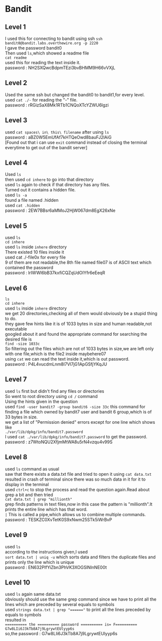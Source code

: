 # Bandit
## Level 1
I used this for connecting to bandit using ssh
```ssh bandit0@bandit.labs.overthewire.org -p 2220```  
I gave the password bandit0  
Then used ```ls```,which showed a readme file  
```cat readme```  
used this for reading the text inside it.  
password : NH2SXQwcBdpmTEzi3bvBHMM9H66vVXjL  

## Level 2
Used the same ssh but changed the bandit0 to bandit1,for every level.  
used ```cat ./-``` for reading the "-" file.  
password : rRGizSaX8Mk1RTb1CNQoXTcYZWU6lgzi

## Level 3
used ```cat spaces\ in\ this\ filename``` after using ```ls```  
password : aBZ0W5EmUfAf7kHTQeOwd8bauFJ2lAiG  
[Found out that i can use ```exit``` command instead of closing the terminal everytime to get out of the bandit server]  

## Level 4
Used ``ls``  
then used ``cd inhere`` to go into that directory  
used ``ls`` again to check if that directory has any files.  
Turned out it contains a hidden file.  
used ``ls -a``  
found a file named .hidden  
used ``cat .hidden``  
password : 2EW7BBsr6aMMoJ2HjW067dm8EgX26xNe  

## Level 5
used ``ls``  
``cd inhere``  
used ``ls`` inside ``inhere`` directory  
There existed 10 files inside it  
used cat ./-file0x for every file  
9 of them are not readable,the 8th file named file07 is of ASCII text which contained the password   
password : lrIWWI6bB37kxfiCQZqUdOIYfr6eEeqR

## Level 6
``ls``  
``cd inhere``  
used ``ls`` inside ``inhere`` directory  
we get 20 directories,checking all of them would obviously be a stupid thing to do.  
they gave few hints like it is of 1033 bytes in size and human readable,not executable  
googled about it and found the appropriate command for searching the desired file is  
``find -size 1033c``  
So filtering out the files which are not of 1033 bytes in size,we are left only with one file,which is the file2 inside maybehere07  
using ``cat`` we can read the text inside it,which is out password.  
password : P4L4vucdmLnm8I7Vl7jG1ApGSfjYKqJU

## Level 7
used ``ls`` first but didn't find any files or directories  
So went to root directory using ``cd /`` command  
Using the hints given in the question  
used ``find -user bandit7 -group bandit6 -size 33c`` this command for finding a file which owned by bandit7 user and bandit 6 group,which is of 33 bytes in size.  
we get a list of "Permission denied" errors except for one line which shows like  
``./var/lib/dpkg/info/bandit7.password``  
I used ``cat ./var/lib/dpkg/info/bandit7.password`` to get the password.  
password : z7WtoNQU2XfjmMtWA8u5rN4vzqu4v99S

## Level 8
used ``ls`` command as usual  
saw that there exists a data.txt file and tried to open it using ``cat data.txt``  
resulted in crash of terminal since there was so much data in it for it to display in the terminal  
used ``ctrl+c`` to stop the process and read the question again.Read about grep a bit and then tried  
``cat data.txt | grep "millionth"``  
grep finds patterns in text files,now in this case the pattern is "millionth".It prints the entire line which has that word.  
``|`` This is called a pipe,which allows us to combine multiple commands.  
password : TESKZC0XvTetK0S9xNwm25STk5iWrBvP

## Level 9
used ``ls``  
according to the instructions given,I used  
``sort data.txt | uniq -u`` which sorts data and filters the duplicate files and prints only the line which is unique  
password : EN632PlfYiZbn3PhVK3XOGSlNInNE00t

## Level 10
used ``ls``
again same data.txt  
obviously should use the same grep command since we have to print all the lines which are preceded by several equals to symbols  
used ``strings data.txt | grep "======"`` to print all the lines preceded by equals to symbols  
resulted in  
``========== the
========== password
========== is=
F========== G7w8LIi6J3kTb8A7j9LgrywtEUlyyp6s``  
so,the password : G7w8LIi6J3kTb8A7j9LgrywtEUlyyp6s

